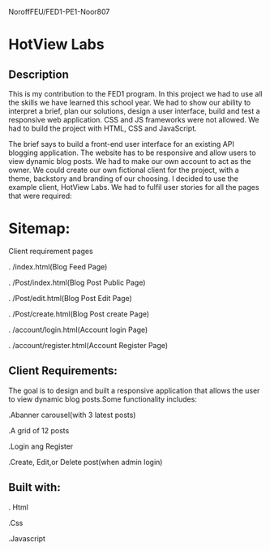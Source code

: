 NoroffFEU/FED1-PE1-Noor807



#                         HotView Labs
                                 
                                                                       
##    Description

This is my contribution to the FED1 program. In this project we had to use all the skills we have learned this school year. We had to show our ability to interpret a brief, plan our solutions, design a user interface, build and test a responsive web application. CSS and JS frameworks were not allowed. We had to build the project with HTML, CSS and JavaScript.

The brief says to build a front-end user interface for an existing API blogging application. The website has to be responsive and allow users to view dynamic blog posts. We had to make our own account to act as the owner. We could create our own fictional client for the project, with a theme, backstory and branding of our choosing. I decided to use the example client, HotView Labs. We had to fulfil user stories for all the pages that were required:

# Sitemap:
Client requirement pages

. /index.html(Blog Feed Page)

. /Post/index.html(Blog Post Public Page)

. /Post/edit.html(Blog Post Edit Page)

. /Post/create.html(Blog Post create Page)

. /account/login.html(Account login Page)

. /account/register.html(Account Register Page)



## Client Requirements:
The goal is to design and built a responsive application that allows the user to view dynamic blog posts.Some functionality includes:

.Abanner carousel(with 3 latest posts)

.A grid of 12 posts

.Login ang Register

.Create, Edit,or Delete post(when admin login)


## Built with:

. Html

.Css

.Javascript





